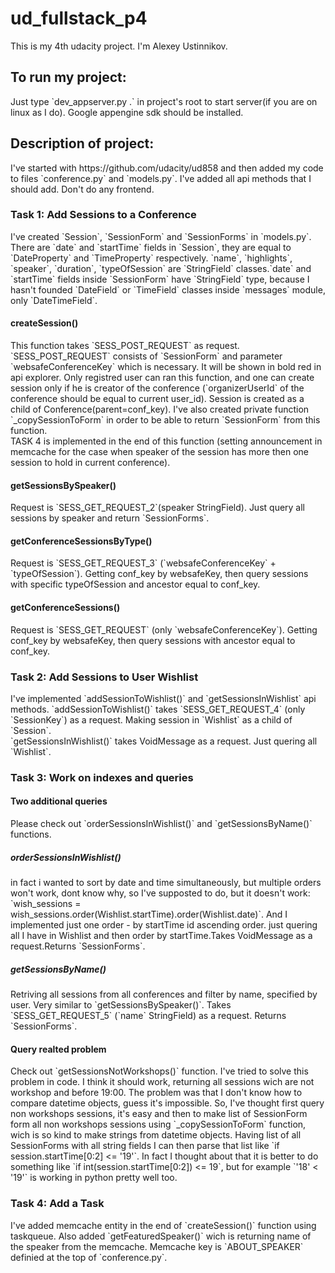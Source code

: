 <h1> ud_fullstack_p4 </h1>
This is my 4th udacity project. I'm Alexey Ustinnikov.
<h2> To run my project:</h2>
Just type `dev_appserver.py .` in project's root to start server(if you are on linux as I do). Google appengine sdk should be installed.
<h2>Description of project:</h2>
I've started with https://github.com/udacity/ud858 and then added my code to files `conference.py` and `models.py`. I've added all api methods that I should add. Don't do any frontend.
<h3>Task 1: Add Sessions to a Conference</h3>
I've created `Session`, `SessionForm` and `SessionForms` in `models.py`. There are `date` and `startTime` fields in `Session`, they are equal to `DateProperty` and `TimeProperty` respectively. `name`, `highlights`, `speaker`, `duration`, `typeOfSession` are `StringField` classes.`date` and `startTime` fields inside `SessionForm` have `StringField` type, because I hasn't founded `DateField` or `TimeField` classes inside `messages`   module, only `DateTimeField`.<br>
<h4>createSession()</h4>
This function takes `SESS_POST_REQUEST` as request. `SESS_POST_REQUEST` consists of `SessionForm` and parameter `websafeConferenceKey` which is necessary. It will be shown in bold red in api explorer. Only registred user can ran this function, and one can create session only if he is creator of the conference (`organizerUserId` of the conference should be equal to current user_id). Session is created as a child of Conference(parent=conf_key).
I've also created private function `_copySessionToForm` in order to be able to return `SessionForm` from this function.<br>
TASK 4 is implemented in the end of this function (setting announcement in memcache for the case when speaker of the session has more then one session to hold in current conference).
<h4>getSessionsBySpeaker()</h4>
Request is `SESS_GET_REQUEST_2`(speaker StringField). Just query all sessions by speaker and return `SessionForms`.
<h4>getConferenceSessionsByType()</h4>
Request is `SESS_GET_REQUEST_3` (`websafeConferenceKey` + `typeOfSession`). Getting conf_key by websafeKey, then query sessions with specific typeOfSession and ancestor equal to conf_key.
<h4>getConferenceSessions()</h4>
Request is `SESS_GET_REQUEST` (only `websafeConferenceKey`). Getting conf_key by websafeKey, then query sessions with  ancestor equal to conf_key.
<h3>Task 2: Add Sessions to User Wishlist</h3>
I've implemented `addSessionToWishlist()` and `getSessionsInWishlist` api methods. 
`addSessionToWishlist()` takes `SESS_GET_REQUEST_4` (only `SessionKey`) as a request. Making session in `Wishlist` as a child of `Session`.<br>
`getSessionsInWishlist()` takes VoidMessage as a request. Just quering all `Wishlist`.
<h3>Task 3: Work on indexes and queries</h3>
<h4>Two additional queries</h4>
Please check out `orderSessionsInWishlist()` and `getSessionsByName()` functions.
<h5>orderSessionsInWishlist()</h5>
in fact i wanted to sort by date and time simultaneously, but multiple orders won't work, dont know why, so I've
supposted to do, but it doesn't work: `wish_sessions = wish_sessions.order(Wishlist.startTime).order(Wishlist.date)`. And I implemented just one order - by startTime id ascending order. just quering all I have in Wishlist and then order by startTime.Takes VoidMessage as a request.Returns `SessionForms`.
<h5>getSessionsByName()</h5>
Retriving all sessions from all conferences and filter by name, specified by user. Very similar to `getSessionsBySpeaker()`. Takes `SESS_GET_REQUEST_5` (`name` StringField) as a request. Returns `SessionForms`.
<h4>Query realted problem</h4>
Check out `getSessionsNotWorkshops()` function. I've tried to solve this problem in code. I think it should work, returning all sessions wich are not workshop and before 19:00. The problem was that I don't know how to compare datetime objects, guess it's impossible. So, I've thought first query non workshops sessions, it's easy and then to make list of SessionForm form all non workshops sessions using `_copySessionToForm` function, wich is so kind to make strings from datetime objects. Having list of all SessionForms with all string fields I can then parse that list like `if session.startTime[0:2] <= '19'`. In fact I thought about that it is better to do something like `if int(session.startTime[0:2]) <= 19`, but for example `'18' < '19'` is working in python pretty well too.
<h3>Task 4: Add a Task</h3>
I've added memcache entity in the end of `createSession()` function using taskqueue. Also added `getFeaturedSpeaker()` wich is returning name of the speaker from the memcache. Memcache key is `ABOUT_SPEAKER` definied at the top of `conference.py`.
